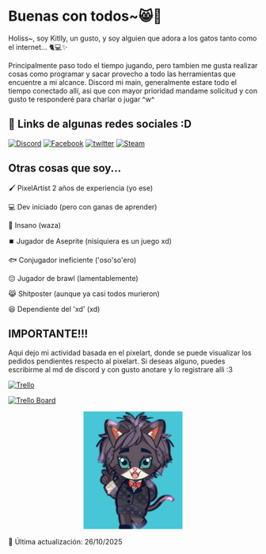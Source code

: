# Buenas con todos~😸👋
Holiss~, soy Kitlly, un gusto, y soy alguien que adora a los gatos tanto como el internet... 🐈💻✨

Principalmente paso todo el tiempo jugando, pero tambien me gusta realizar cosas como programar y sacar provecho a todo las herramientas que encuentre a mi alcance. Discord mi main, generalmente estare todo el tiempo conectado allí, asi que con mayor prioridad mandame solicitud y con gusto te responderé para charlar o jugar ^w^
## 🔗 Links de algunas redes sociales :D
[![Discord](https://img.shields.io/badge/Discord-5865F2?style=for-the-badge&logo=discord&logoColor=white)](https://discord.com/users/751175384652840970)
[![Facebook](https://img.shields.io/badge/Facebook-3D82ED?style=for-the-badge&logo=facebook&logoColor=white)](https://www.facebook.com/kitllycat31)
[![twitter](https://img.shields.io/badge/X-000000?style=for-the-badge&logo=x&logoColor=white)](https://x.com/KitllyCat)
[![Steam](https://img.shields.io/badge/Steam-171A21?style=for-the-badge&logo=steam&logoColor=white)](https://steamcommunity.com/profiles/76561199207490118/)

## Otras cosas que soy...
🖌️ PixelArtist 2 años de experiencia (yo ese)

💻 Dev iniciado (pero con ganas de aprender)

👻 Insano (waza)

⏹️ Jugador de Aseprite (nisiquiera es un juego xd)

🐟 Conjugador ineficiente ('oso'so'ero)

😔 Jugador de brawl (lamentablemente)

😹 Shitposter (aunque ya casi todos murieron)

😆 Dependiente del 'xd' (xd)

## IMPORTANTE!!!
Aqui dejo mi actividad basada en el pixelart, donde se puede visualizar los pedidos pendientes respecto al pixelart. Si deseas alguno, puedes escribirme al md de discord y con gusto anotare y lo registrare alli :3

<a href="https://trello.com/b/7rQMX2z7/kitllys-dump-list">
  <img src="https://cdn.worldvectorlogo.com/logos/trello.svg" alt="Trello" height="60"/>
</a>

[![Trello Board](https://img.shields.io/badge/Trello-Kitllys%20Dump%20List-blue?logo=trello&logoColor=white)](https://trello.com/b/7rQMX2z7/kitllys-dump-list)

<p align="center">
  <img src="Kitlly_by_Kristine_F._Vargas.jpg" alt="foto" width="200"/>
</p>
📅 Última actualización: <!-- FECHA --> 26/10/2025 <!-- END_FECHA -->

